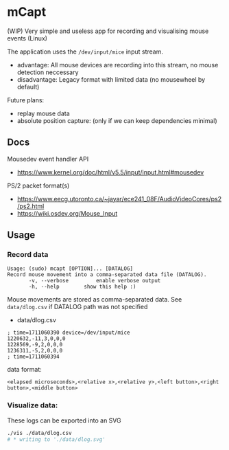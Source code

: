 # mCapt

(WIP) Very simple and useless app for recording and visualising mouse events (Linux)

The application uses the `/dev/input/mice` input stream.

 - advantage: All mouse devices are recording into this stream, no mouse detection neccessary
 - disadvantage: Legacy format with limited data (no mousewheel by default)

Future plans:

 - replay mouse data
 - absolute position capture: (only if we can keep dependencies minimal)


## Docs

Mousedev event handler API

 - https://www.kernel.org/doc/html/v5.5/input/input.html#mousedev

PS/2 packet format(s)

 - https://www.eecg.utoronto.ca/~jayar/ece241_08F/AudioVideoCores/ps2/ps2.html
 - https://wiki.osdev.org/Mouse_Input

## Usage

### Record data

```
Usage: (sudo) mcapt [OPTION]... [DATALOG]
Record mouse movement into a comma-separated data file (DATALOG).
       -v, --verbose         enable verbose output
       -h, --help        show this help :)
```

Mouse movements are stored as comma-separated data. See `data/dlog.csv` if DATALOG path was not specified

* data/dlog.csv

```csv
; time=1711060390 device=/dev/input/mice
1220632,-11,3,0,0,0
1228569,-9,2,0,0,0
1236311,-5,2,0,0,0
; time=1711060394
```

data format:

```
<elapsed microseconds>,<relative x>,<relative y>,<left button>,<right button>,<middle button>
```

### Visualize data:

These logs can be exported into an SVG

```bash
./vis ./data/dlog.csv
# * writing to './data/dlog.svg'

```
